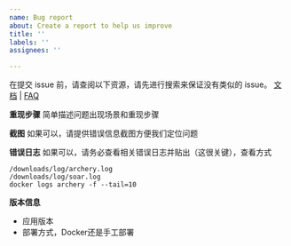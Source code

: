 ```yaml
---
name: Bug report
about: Create a report to help us improve
title: ''
labels: ''
assignees: ''

---
```


在提交 issue 前，请查阅以下资源，请先进行搜索来保证没有类似的 issue。
[文档](https://github.com/hhyo/archery/wiki) | [FAQ](https://github.com/hhyo/archery/wiki/FAQ) 

**重现步骤**
简单描述问题出现场景和重现步骤

**截图**
如果可以，请提供错误信息截图方便我们定位问题

**错误日志**
如果可以，请务必查看相关错误日志并贴出（这很关键），查看方式
```
/downloads/log/archery.log
/downloads/log/soar.log
docker logs archery -f --tail=10
```

**版本信息**
 - 应用版本
 - 部署方式，Docker还是手工部署
